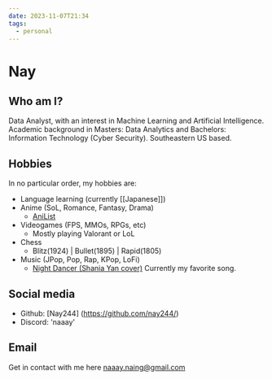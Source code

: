 ```yaml
---
date: 2023-11-07T21:34
tags:
  - personal
---
```

# Nay

## Who am I?

Data Analyst, with an interest in  Machine Learning and Artificial Intelligence. 
Academic background in Masters: Data Analytics and Bachelors: Information Technology (Cyber Security). 
Southeastern US based.


## Hobbies

In no particular order, my hobbies are:

 * Language learning (currently [[Japanese]])
 * Anime (SoL, Romance, Fantasy, Drama)
   * [AniList](https://anilist.co/user/Nay244/animelist)
 * Videogames (FPS, MMOs, RPGs, etc)
   * Mostly playing Valorant or LoL
 * Chess
   * Blitz(1924) | Bullet(1895) | Rapid(1805)
 * Music (JPop, Pop, Rap, KPop, LoFi)
   * [Night Dancer (Shania Yan cover)](https://www.youtube.com/watch?v=imGFLgSC3Dk&list=PLO0dkPgBTwSdJv2hN7Vfor2wf3JBGbVsz&index=46&ab_channel=ShaniaYan-Topic) Currently my favorite song.

## Social media

 * Github: [Nay244] (https://github.com/nay244/)
 * Discord: 'naaay'

## Email

Get in contact with me here naaay.naing@gmail.com
